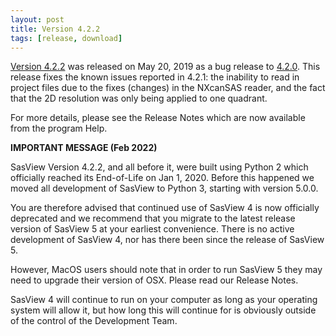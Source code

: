 ```yaml
---
layout: post
title: Version 4.2.2
tags: [release, download]
---
```


[Version 4.2.2](https://github.com/SasView/sasview/releases/tag/v4.2.2) was
released on May 20, 2019 as a bug release to [4.2.0](https://github.com/SasView/sasview/releases/tag/v4.2.0).
This release fixes the known issues reported in 4.2.1: the inability to read in
project files due to the fixes (changes) in the NXcanSAS reader, and the fact
that the 2D resolution was only being applied to one quadrant.

For more details, please see the Release Notes which are now available from the
program Help.

**IMPORTANT MESSAGE (Feb 2022)**

SasView Version 4.2.2, and all before it, were built using Python 2 which
officially reached its End-of-Life on Jan 1, 2020. Before this happened we
moved all development of SasView to Python 3, starting with version 5.0.0.

You are therefore advised that continued use of SasView 4 is now officially
deprecated and we recommend that you migrate to the latest release version
of SasView 5 at your earliest convenience. There is no active development of
SasView 4, nor has there been since the release of SasView 5.

However, MacOS users should note that in order to run SasView 5 they may
need to upgrade their version of OSX. Please read our Release Notes.

SasView 4 will continue to run on your computer as long as your operating
system will allow it, but how long this will continue for is obviously outside
of the control of the Development Team.

